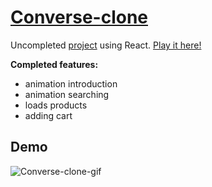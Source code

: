 # [Converse-clone](https://bom.so/eHFxFz)
Uncompleted [project](https://bom.so/eHFxFz) using React. [Play it here!](https://bom.so/eHFxFz)

**Completed features:**
- animation introduction 
- animation searching
- loads products
- adding cart


## Demo
![Converse-clone-gif](https://media.giphy.com/media/CJ6viut99iH5OOUjsW/giphy.gif)
